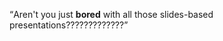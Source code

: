 <!--
{
	"title": "파일 구조",
	"group": 1,
	"order": 13
}
-->

<q>Aren't you just <b>bored</b> with all those slides-based presentations?????????????</q>